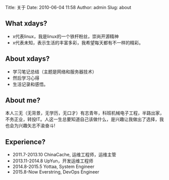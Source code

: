 Title: 关于
Date: 2010-06-04 11:58
Author: admin
Slug: about

## What xdays?

* x代表linux，我是linux的一个铁杆粉丝，崇尚开源精神
* x代表未知，表示生活的丰富多彩，我希望每天都有不一样的精彩。

## About xdays?

* 学习笔记总结（主题是网络和服务器技术）
* 然后学习心得
* 生活记录和感悟。

## About me?

本人三无（无背景，无学历，无口才）有志青年，科班机械电子工程，半路出家，不务正业，转投IT。人这一生总要知道自己该做什么，是兴趣让我做出了选择，我也会为兴趣矢志不渝奋斗!

## Experience?

* 2011.7-2013.10 ChinaCache, 运维工程师，运维主管
* 2013.11-2014.8 UpYun，开发运维工程师
* 2014.8-2015.5 Yottaa, System Engineer
* 2015.8-Now Everstring, DevOps Engineer
